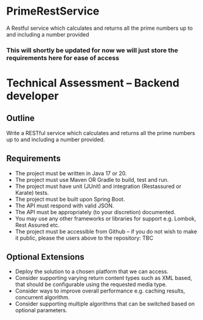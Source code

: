 # PrimeRestService
A Restful service which calculates and returns all the prime numbers up to and including a number provided

### This will shortly be updated for now we will just store the requirements here for ease of access


# Technical Assessment – Backend developer

## Outline
Write a RESTful service which calculates and returns all the prime numbers up to and including a number provided.

## Requirements
- The project must be written in Java 17 or 20.
- The project must use Maven OR Gradle to build, test and run.
- The project must have unit (JUnit) and integration (Restassured or Karate) tests.
- The project must be built upon Spring Boot.
- The API must respond with valid JSON.
- The API must be appropriately (to your discretion) documented.
- You may use any other frameworks or libraries for support e.g. Lombok, Rest Assured etc.
- The project must be accessible from Github – if you do not wish to make it public, please the users above to the repository:  TBC


## Optional Extensions
- Deploy the solution to a chosen platform that we can access.
- Consider supporting varying return content types such as XML based, that should be configurable using the requested media type.
- Consider ways to improve overall performance e.g. caching results, concurrent algorithm.
- Consider supporting multiple algorithms that can be switched based on optional parameters.